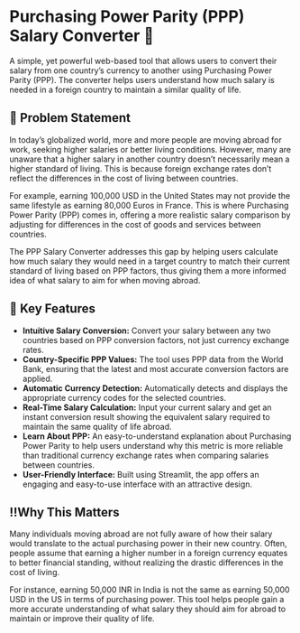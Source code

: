 # Purchasing Power Parity (PPP) Salary Converter 💸

A simple, yet powerful web-based tool that allows users to convert their salary from one country’s currency to another using Purchasing Power Parity (PPP). The converter helps users understand how much salary is needed in a foreign country to maintain a similar quality of life.

## 📌 Problem Statement

In today’s globalized world, more and more people are moving abroad for work, seeking higher salaries or better living conditions. However, many are unaware that a higher salary in another country doesn’t necessarily mean a higher standard of living. This is because foreign exchange rates don’t reflect the differences in the cost of living between countries.

For example, earning 100,000 USD in the United States may not provide the same lifestyle as earning 80,000 Euros in France. This is where Purchasing Power Parity (PPP) comes in, offering a more realistic salary comparison by adjusting for differences in the cost of goods and services between countries.

The PPP Salary Converter addresses this gap by helping users calculate how much salary they would need in a target country to match their current standard of living based on PPP factors, thus giving them a more informed idea of what salary to aim for when moving abroad.

## 🌟 Key Features

- **Intuitive Salary Conversion:** Convert your salary between any two countries based on PPP conversion factors, not just currency exchange rates.
- **Country-Specific PPP Values:** The tool uses PPP data from the World Bank, ensuring that the latest and most accurate conversion factors are applied.
- **Automatic Currency Detection:** Automatically detects and displays the appropriate currency codes for the selected countries.
- **Real-Time Salary Calculation:** Input your current salary and get an instant conversion result showing the equivalent salary required to maintain the same quality of life abroad.
- **Learn About PPP:** An easy-to-understand explanation about Purchasing Power Parity to help users understand why this metric is more reliable than traditional currency exchange rates when comparing salaries between countries.
- **User-Friendly Interface:** Built using Streamlit, the app offers an engaging and easy-to-use interface with an attractive design.

## ‼️Why This Matters 

Many individuals moving abroad are not fully aware of how their salary would translate to the actual purchasing power in their new country. Often, people assume that earning a higher number in a foreign currency equates to better financial standing, without realizing the drastic differences in the cost of living.

For instance, earning 50,000 INR in India is not the same as earning 50,000 USD in the US in terms of purchasing power. This tool helps people gain a more accurate understanding of what salary they should aim for abroad to maintain or improve their quality of life.
